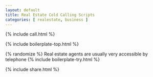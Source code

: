 ```yaml
---
layout: default
title: Real Estate Cold Calling Scripts
categories: [ realestate, business ]
---
```


{% include call.html %}



{% include boilerplate-top.html %}

{% randomize %}
Real estate agents are usually very accessible by telephone
{% include boilerplate-try.html %}

{% include share.html %}